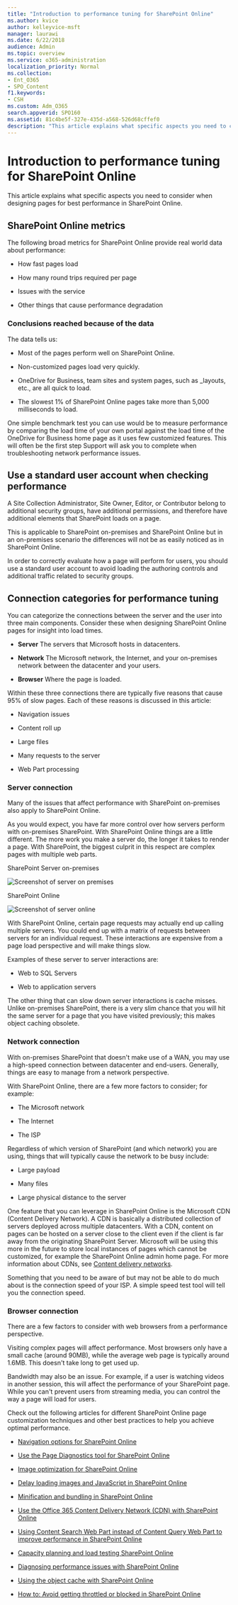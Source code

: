 ```yaml
---
title: "Introduction to performance tuning for SharePoint Online"
ms.author: kvice
author: kelleyvice-msft
manager: laurawi
ms.date: 6/22/2018
audience: Admin
ms.topic: overview
ms.service: o365-administration
localization_priority: Normal
ms.collection: 
- Ent_O365
- SPO_Content
f1.keywords:
- CSH
ms.custom: Adm_O365
search.appverid: SPO160
ms.assetid: 81c4be5f-327e-435d-a568-526d68cffef0
description: "This article explains what specific aspects you need to consider when designing pages for best performance in SharePoint Online."
---
```


# Introduction to performance tuning for SharePoint Online

This article explains what specific aspects you need to consider when designing pages for best performance in SharePoint Online.
     
## SharePoint Online metrics

The following broad metrics for SharePoint Online provide real world data about performance:
  
- How fast pages load
    
- How many round trips required per page
    
- Issues with the service
    
- Other things that cause performance degradation
    
### Conclusions reached because of the data

The data tells us:
  
- Most of the pages perform well on SharePoint Online.
    
- Non-customized pages load very quickly.
    
- OneDrive for Business, team sites and system pages, such as _layouts, etc., are all quick to load.
    
- The slowest 1% of SharePoint Online pages take more than 5,000 milliseconds to load.
    
One simple benchmark test you can use would be to measure performance by comparing the load time of your own portal against the load time of the OneDrive for Business home page as it uses few customized features. This will often be the first step Support will ask you to complete when troubleshooting network performance issues.
  
## Use a standard user account when checking performance

A Site Collection Administrator, Site Owner, Editor, or Contributor belong to additional security groups, have additional permissions, and therefore have additional elements that SharePoint loads on a page.
  
This is applicable to SharePoint on-premises and SharePoint Online but in an on-premises scenario the differences will not be as easily noticed as in SharePoint Online.
  
In order to correctly evaluate how a page will perform for users, you should use a standard user account to avoid loading the authoring controls and additional traffic related to security groups.
  
## Connection categories for performance tuning

You can categorize the connections between the server and the user into three main components. Consider these when designing SharePoint Online pages for insight into load times.
  
- **Server** The servers that Microsoft hosts in datacenters.
    
- **Network** The Microsoft network, the Internet, and your on-premises network between the datacenter and your users.
    
- **Browser** Where the page is loaded.
    
Within these three connections there are typically five reasons that cause 95% of slow pages. Each of these reasons is discussed in this article:
  
- Navigation issues
    
- Content roll up
    
- Large files
    
- Many requests to the server
    
- Web Part processing
    
### Server connection

Many of the issues that affect performance with SharePoint on-premises also apply to SharePoint Online.
  
As you would expect, you have far more control over how servers perform with on-premises SharePoint. With SharePoint Online things are a little different. The more work you make a server do, the longer it takes to render a page. With SharePoint, the biggest culprit in this respect are complex pages with multiple web parts.
  
SharePoint Server on-premises
  
![Screenshot of server on premises](media/a8e9b646-cdff-4131-976a-b5f891da44ac.png)
  
SharePoint Online
  
![Screenshot of server online](media/46b27ded-d8a4-4287-b3e0-2603a764b8f8.png)
  
With SharePoint Online, certain page requests may actually end up calling multiple servers. You could end up with a matrix of requests between servers for an individual request. These interactions are expensive from a page load perspective and will make things slow.
  
Examples of these server to server interactions are:
  
- Web to SQL Servers
    
- Web to application servers
    
The other thing that can slow down server interactions is cache misses. Unlike on-premises SharePoint, there is a very slim chance that you will hit the same server for a page that you have visited previously; this makes object caching obsolete.
  
### Network connection

With on-premises SharePoint that doesn't make use of a WAN, you may use a high-speed connection between datacenter and end-users. Generally, things are easy to manage from a network perspective.
  
With SharePoint Online, there are a few more factors to consider; for example:
  
- The Microsoft network
    
- The Internet
    
- The ISP
    
Regardless of which version of SharePoint (and which network) you are using, things that will typically cause the network to be busy include:
  
- Large payload
    
- Many files
    
- Large physical distance to the server
    
One feature that you can leverage in SharePoint Online is the Microsoft CDN (Content Delivery Network). A CDN is basically a distributed collection of servers deployed across multiple datacenters. With a CDN, content on pages can be hosted on a server close to the client even if the client is far away from the originating SharePoint Server. Microsoft will be using this more in the future to store local instances of pages which cannot be customized, for example the SharePoint Online admin home page. For more information about CDNs, see [Content delivery networks](https://docs.microsoft.com/office365/enterprise/content-delivery-networks).
  
Something that you need to be aware of but may not be able to do much about is the connection speed of your ISP. A simple speed test tool will tell you the connection speed.
  
### Browser connection

There are a few factors to consider with web browsers from a performance perspective.
  
Visiting complex pages will affect performance. Most browsers only have a small cache (around 90MB), while the average web page is typically around 1.6MB. This doesn't take long to get used up.
  
Bandwidth may also be an issue. For example, if a user is watching videos in another session, this will affect the performance of your SharePoint page. While you can't prevent users from streaming media, you can control the way a page will load for users.
  
Check out the following articles for different SharePoint Online page customization techniques and other best practices to help you achieve optimal performance.
  
- [Navigation options for SharePoint Online](navigation-options-for-sharepoint-online.md)
    
- [Use the Page Diagnostics tool for SharePoint Online](page-diagnostics-for-spo.md)
    
- [Image optimization for SharePoint Online](image-optimization-for-sharepoint-online.md)
    
- [Delay loading images and JavaScript in SharePoint Online](delay-loading-images-and-javascript-in-sharepoint-online.md)
    
- [Minification and bundling in SharePoint Online](minification-and-bundling-in-sharepoint-online.md)
    
- [Use the Office 365 Content Delivery Network (CDN) with SharePoint Online](use-microsoft-365-cdn-with-spo.md)
    
- [Using Content Search Web Part instead of Content Query Web Part to improve performance in SharePoint Online](using-content-search-web-part-instead-of-content-query-web-part-to-improve-perfo.md)
    
- [Capacity planning and load testing SharePoint Online](capacity-planning-and-load-testing-sharepoint-online.md)
    
- [Diagnosing performance issues with SharePoint Online](diagnosing-performance-issues-with-sharepoint-online.md)
    
- [Using the object cache with SharePoint Online](using-the-object-cache-with-sharepoint-online.md)
    
- [How to: Avoid getting throttled or blocked in SharePoint Online](https://msdn.microsoft.com/library/office/dn889829.aspx)
    

